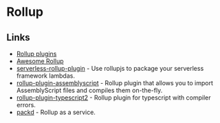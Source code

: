 # Rollup

## Links

* [Rollup plugins](https://github.com/rollup)
* [Awesome Rollup](https://github.com/rollup/awesome)
* [serverless-rollup-plugin](https://github.com/drg-adaptive/serverless-rollup-plugin) - Use rollupjs to package your serverless framework lambdas.
* [rollup-plugin-assemblyscript](https://github.com/surma/rollup-plugin-assemblyscript) - Rollup plugin that allows you to import AssemblyScript files and compiles them on-the-fly.
* [rollup-plugin-typescript2](https://github.com/ezolenko/rollup-plugin-typescript2) - Rollup plugin for typescript with compiler errors.
* [packd](https://github.com/Rich-Harris/packd) - Rollup as a service.


